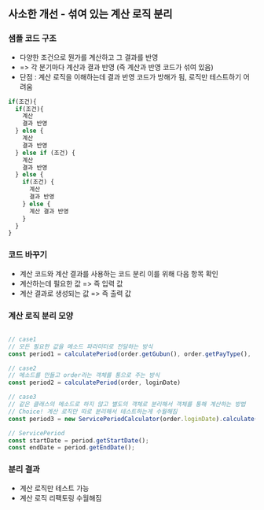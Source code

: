 ## 사소한 개선 - 섞여 있는 계산 로직 분리
### 샘플 코드 구조
- 다양한 조건으로 뭔가를 계산하고 그 결과를 반영
- => 각 분기마다 계산과 결과 반영 (즉 계산과 반영 코드가 섞여 있음)
- 단점 : 계산 로직을 이해하는데 결과 반영 코드가 방해가 됨, 로직만 테스트하기 어려움

```js
if(조건){
  if(조건){
    계산
    결과 반영
  } else {
    계산
    결과 반영
  } else if (조건) {
    계산
    결과 반영
  } else {
    if(조건) {
      계산
      결과 반영
    } else {
      계산 결과 반영
    }
  }
}
```

### 코드 바꾸기
- 계산 코드와 계산 결과를 사용하는 코드 분리
이를 위해 다음 항목 확인
- 계산하는데 필요한 값 => 즉 입력 값
- 계산 결과로 생성되는 값 => 즉 출력 값

### 계산 로직 분리 모양
```js

// case1
// 모든 필요한 값을 메소드 파라미터로 전달하는 방식
const period1 = calculatePeriod(order.getGubun(), order.getPayType(), ..., loginDate)

// case2
// 메소드를 만들고 order라는 객체를 통으로 주는 방식
const period2 = calculatePeriod(order, loginDate)

// case3
// 같은 클래스의 메소드로 하지 않고 별도의 객체로 분리해서 객체를 통해 계산하는 방법
// Choice! 계산 로직만 따로 분리해서 테스트하는게 수월해짐
const period3 = new ServicePeriodCalculator(order.loginDate).calculate();

// ServicePeriod
const startDate = period.getStartDate();
const endDate = period.getEndDate();
```


### 분리 결과
- 계산 로직만 테스트 가능
- 계산 로직 리팩토링 수월해짐